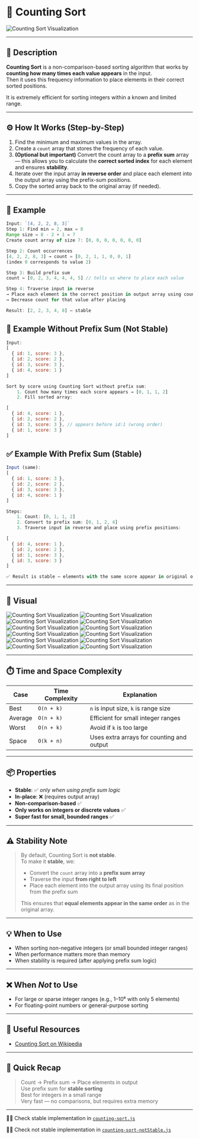 # 🧮 Counting Sort

![Counting Sort Visualization](./images/counting-sort.jpg)

---

## 📌 Description

**Counting Sort** is a non-comparison-based sorting algorithm that works by **counting how many times each value appears** in the input.  
Then it uses this frequency information to place elements in their correct sorted positions.

It is extremely efficient for sorting integers within a known and limited range.

---

## ⚙️ How It Works (Step-by-Step)

1. Find the minimum and maximum values in the array.
2. Create a `count` array that stores the frequency of each value.
3. **(Optional but important)** Convert the count array to a **prefix sum** array — this allows you to calculate the **correct sorted index** for each element and ensures **stability**.
4. Iterate over the input array **in reverse order** and place each element into the output array using the prefix-sum positions.
5. Copy the sorted array back to the original array (if needed).

---

## 🧠 Example

```js
Input: `[4, 2, 2, 8, 3]`
Step 1: Find min = 2, max = 8
Range size = 8 - 2 + 1 = 7
Create count array of size 7: [0, 0, 0, 0, 0, 0, 0]

Step 2: Count occurrences
[4, 2, 2, 8, 3] → count = [0, 2, 1, 1, 0, 0, 1]
(index 0 corresponds to value 2)

Step 3: Build prefix sum
count = [0, 2, 3, 4, 4, 4, 5] // tells us where to place each value

Step 4: Traverse input in reverse
→ Place each element in the correct position in output array using count array
→ Decrease count for that value after placing

Result: [2, 2, 3, 4, 8] — stable
```

## 🧠 Example Without Prefix Sum (Not Stable)

```js
Input:
[
  { id: 1, score: 3 },
  { id: 2, score: 2 },
  { id: 3, score: 3 },
  { id: 4, score: 1 }
]

Sort by score using Counting Sort without prefix sum:
    1. Count how many times each score appears → [0, 1, 1, 2]
    2. Fill sorted array:

[
  { id: 4, score: 1 },
  { id: 2, score: 2 },
  { id: 3, score: 3 }, // appears before id:1 (wrong order)
  { id: 1, score: 3 }
]
```

## ✅ Example With Prefix Sum (Stable)

```js
Input (same):
[
  { id: 1, score: 3 },
  { id: 2, score: 2 },
  { id: 3, score: 3 },
  { id: 4, score: 1 }
]

Steps:
    1. Count: [0, 1, 1, 2]
    2. Convert to prefix sum: [0, 1, 2, 4]
    3. Traverse input in reverse and place using prefix positions:

[
  { id: 4, score: 1 },
  { id: 2, score: 2 },
  { id: 1, score: 3 },
  { id: 3, score: 3 }
]

✅ Result is stable — elements with the same score appear in original order.
```

---

## 🎨 Visual

![Counting Sort Visualization](./images/counting-sort-1.png)
![Counting Sort Visualization](./images/counting-sort-2.png)
![Counting Sort Visualization](./images/counting-sort-3.png)
![Counting Sort Visualization](./images/counting-sort-4.png)
![Counting Sort Visualization](./images/counting-sort-5.png)
![Counting Sort Visualization](./images/counting-sort-6.png)
![Counting Sort Visualization](./images/counting-sort-7.png)
![Counting Sort Visualization](./images/counting-sort-8.png)
![Counting Sort Visualization](./images/counting-sort-9.png)
![Counting Sort Visualization](./images/counting-sort-10.png)
![Counting Sort Visualization](./images/counting-sort-11.png)
![Counting Sort Visualization](./images/counting-sort-12.png)

---

## ⏱️ Time and Space Complexity

| Case    | Time Complexity | Explanation                               |
| ------- | --------------- | ----------------------------------------- |
| Best    | `O(n + k)`      | `n` is input size, `k` is range size      |
| Average | `O(n + k)`      | Efficient for small integer ranges        |
| Worst   | `O(n + k)`      | Avoid if `k` is too large                 |
| Space   | `O(k + n)`      | Uses extra arrays for counting and output |

---

## 📦 Properties

- **Stable**: ✅ _only when using prefix sum logic_
- **In-place**: ❌ (requires output array)
- **Non-comparison-based** ✅
- **Only works on integers or discrete values** ✅
- **Super fast for small, bounded ranges** ✅

---

## ⚠️ Stability Note

> By default, Counting Sort is **not stable**.  
> To make it **stable**, we:
>
> - Convert the `count` array into a **prefix sum array**
> - Traverse the input **from right to left**
> - Place each element into the output array using its final position from the prefix sum
>
> This ensures that **equal elements appear in the same order** as in the original array.

---

## 💡 When to Use

- When sorting non-negative integers (or small bounded integer ranges)
- When performance matters more than memory
- When stability is required (after applying prefix sum logic)

---

## ❌ When _Not_ to Use

- For large or sparse integer ranges (e.g., 1–10⁶ with only 5 elements)
- For floating-point numbers or general-purpose sorting

---

## 🔗 Useful Resources

- [Counting Sort on Wikipedia](https://en.wikipedia.org/wiki/Counting_sort)

---

## 🧠 Quick Recap

> Count → Prefix sum → Place elements in output  
> Use prefix sum for **stable sorting**  
> Best for integers in a small range  
> Very fast — no comparisons, but requires extra memory

---

👨‍💻 Check stable implementation in [`counting-sort.js`](./counting-sort.js)

👨‍💻 Check not stable implementation in [`counting-sort-notStable.js`](./counting-sort-notStable.js)
